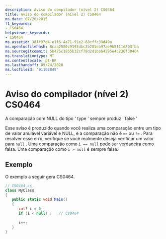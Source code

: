 ```yaml
---
description: Aviso do compilador (nível 2) CS0464
title: Aviso do compilador (nível 2) CS0464
ms.date: 07/20/2015
f1_keywords:
- CS0464
helpviewer_keywords:
- CS0464
ms.assetid: 3dff97d4-e1f6-4a71-91e2-68cffc38d49a
ms.openlocfilehash: 8caa2580c9193dbc2b281eb97ae9b5111d803fba
ms.sourcegitcommit: 5b475c1855b32cf78d2d1bbb4295e4c236f39464
ms.translationtype: MT
ms.contentlocale: pt-BR
ms.lasthandoff: 09/24/2020
ms.locfileid: "91162849"
---
```

# <a name="compiler-warning-level-2-cs0464"></a>Aviso do compilador (nível 2) CS0464

A comparação com NULL do tipo ' type ' sempre produz ' false '  
  
 Esse aviso é produzido quando você realiza uma comparação entre um tipo de valor anulável variável e NULL, e a comparação não é `==` ou `!=` . Para resolver esse erro, verifique se você realmente deseja verificar um valor para `null` . Uma comparação como `i == null` pode ser verdadeira como falsa. Uma comparação como `i > null` é sempre falsa.  
  
## <a name="example"></a>Exemplo  

 O exemplo a seguir gera CS0464.  
  
```csharp  
// CS0464.cs  
class MyClass  
{  
   public static void Main()  
   {  
      int? i = 0;  
      if (i < null) ;   // CS0464  
  
      i++;  
   }  
}  
```
